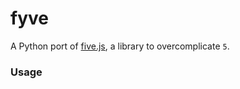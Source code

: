 # fyve

A Python port of [five.js](https://github.com/jackdcrawford/five), a library to overcomplicate `5`.

### Usage

